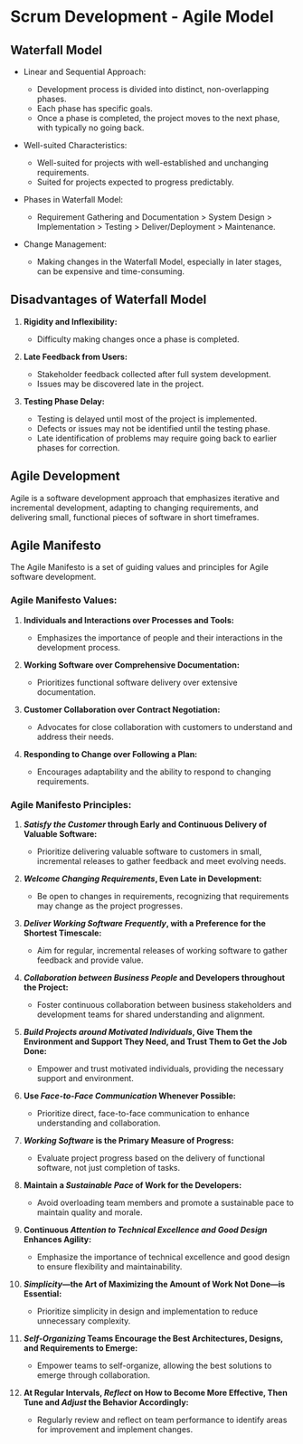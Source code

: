 # Scrum Development - Agile Model

## Waterfall Model

- Linear and Sequential Approach:
  - Development process is divided into distinct, non-overlapping phases.
  - Each phase has specific goals.
  - Once a phase is completed, the project moves to the next phase, with typically no going back.

- Well-suited Characteristics:
  - Well-suited for projects with well-established and unchanging requirements.
  - Suited for projects expected to progress predictably.

- Phases in Waterfall Model:
  - Requirement Gathering and Documentation > System Design > Implementation > Testing > Deliver/Deployment > Maintenance.

- Change Management:
  - Making changes in the Waterfall Model, especially in later stages, can be expensive and time-consuming.

## Disadvantages of Waterfall Model

1. **Rigidity and Inflexibility:**
   - Difficulty making changes once a phase is completed.

2. **Late Feedback from Users:**
   - Stakeholder feedback collected after full system development.
   - Issues may be discovered late in the project.

3. **Testing Phase Delay:**
   - Testing is delayed until most of the project is implemented.
   - Defects or issues may not be identified until the testing phase.
   - Late identification of problems may require going back to earlier phases for correction.

## Agile Development

Agile is a software development approach that emphasizes iterative and incremental development, adapting to changing requirements, and delivering small, functional pieces of software in short timeframes.

## Agile Manifesto

The Agile Manifesto is a set of guiding values and principles for Agile software development.

### Agile Manifesto Values:

1. **Individuals and Interactions over Processes and Tools:**
   - Emphasizes the importance of people and their interactions in the development process.

2. **Working Software over Comprehensive Documentation:**
   - Prioritizes functional software delivery over extensive documentation.

3. **Customer Collaboration over Contract Negotiation:**
   - Advocates for close collaboration with customers to understand and address their needs.

4. **Responding to Change over Following a Plan:**
   - Encourages adaptability and the ability to respond to changing requirements.

### Agile Manifesto Principles:

1. ***Satisfy the Customer* through Early and Continuous Delivery of Valuable Software:**
   - Prioritize delivering valuable software to customers in small, incremental releases to gather feedback and meet evolving needs.

2. **_Welcome Changing Requirements_, Even Late in Development:**
   - Be open to changes in requirements, recognizing that requirements may change as the project progresses.

3. **_Deliver Working Software Frequently_, with a Preference for the Shortest Timescale:**
   - Aim for regular, incremental releases of working software to gather feedback and provide value.

4. **_Collaboration between Business People_ and Developers throughout the Project:**
   - Foster continuous collaboration between business stakeholders and development teams for shared understanding and alignment.

5. **_Build Projects around Motivated Individuals_, Give Them the Environment and Support They Need, and Trust Them to Get the Job Done:**
   - Empower and trust motivated individuals, providing the necessary support and environment.

6. **Use _Face-to-Face Communication_ Whenever Possible:**
   - Prioritize direct, face-to-face communication to enhance understanding and collaboration.

7. **_Working Software_ is the Primary Measure of Progress:**
   - Evaluate project progress based on the delivery of functional software, not just completion of tasks.

8. **Maintain a _Sustainable Pace_ of Work for the Developers:**
   - Avoid overloading team members and promote a sustainable pace to maintain quality and morale.

9. **Continuous _Attention to Technical Excellence and Good Design_ Enhances Agility:**
   - Emphasize the importance of technical excellence and good design to ensure flexibility and maintainability.

10. **_Simplicity_—the Art of Maximizing the Amount of Work Not Done—is Essential:**
    - Prioritize simplicity in design and implementation to reduce unnecessary complexity.

11. **_Self-Organizing_ Teams Encourage the Best Architectures, Designs, and Requirements to Emerge:**
    - Empower teams to self-organize, allowing the best solutions to emerge through collaboration.

12. **At Regular Intervals, _Reflect_ on How to Become More Effective, Then Tune and _Adjust_ the Behavior Accordingly:**
    - Regularly review and reflect on team performance to identify areas for improvement and implement changes.